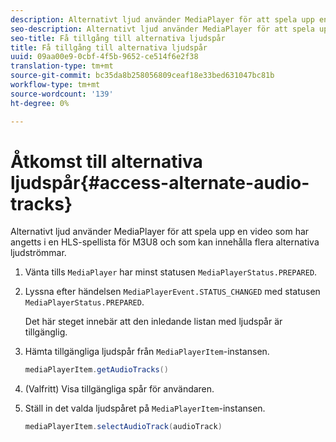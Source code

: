 ```yaml
---
description: Alternativt ljud använder MediaPlayer för att spela upp en video som har angetts i en HLS-spellista för M3U8 och som kan innehålla flera alternativa ljudströmmar.
seo-description: Alternativt ljud använder MediaPlayer för att spela upp en video som har angetts i en HLS-spellista för M3U8 och som kan innehålla flera alternativa ljudströmmar.
seo-title: Få tillgång till alternativa ljudspår
title: Få tillgång till alternativa ljudspår
uuid: 09aa00e9-0cbf-4f5b-9652-ce514f6e2f38
translation-type: tm+mt
source-git-commit: bc35da8b258056809ceaf18e33bed631047bc81b
workflow-type: tm+mt
source-wordcount: '139'
ht-degree: 0%

---
```



# Åtkomst till alternativa ljudspår{#access-alternate-audio-tracks}

Alternativt ljud använder MediaPlayer för att spela upp en video som har angetts i en HLS-spellista för M3U8 och som kan innehålla flera alternativa ljudströmmar.

1. Vänta tills `MediaPlayer` har minst statusen `MediaPlayerStatus.PREPARED`.
1. Lyssna efter händelsen `MediaPlayerEvent.STATUS_CHANGED` med statusen `MediaPlayerStatus.PREPARED`.

   Det här steget innebär att den inledande listan med ljudspår är tillgänglig.

1. Hämta tillgängliga ljudspår från `MediaPlayerItem`-instansen.

   ```java
   mediaPlayerItem.getAudioTracks()
   ```

1. (Valfritt) Visa tillgängliga spår för användaren.
1. Ställ in det valda ljudspåret på `MediaPlayerItem`-instansen.

   ```java
   mediaPlayerItem.selectAudioTrack(audioTrack)
   ```
